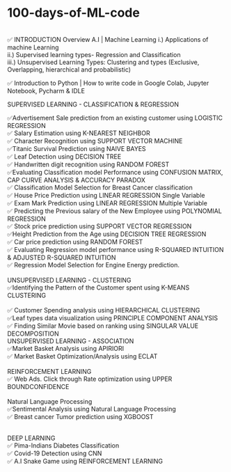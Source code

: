# 100-days-of-ML-code

<br>
✅ INTRODUCTION
Overview A.I | Machine Learning
i.)   Applications of machine Learning
<br>
ii.)  Supervised learning types- Regression and Classification
<br>
iii.) Unsupervised Learning Types: Clustering and types (Exclusive, Overlapping, hierarchical and probabilistic)
<br>

✅ Introduction to Python | How to write code in Google Colab, Jupyter Notebook, Pycharm & IDLE

SUPERVISED LEARNING - CLASSIFICATION & REGRESSION  

✅Advertisement Sale prediction from an existing customer using LOGISTIC REGRESSION 
<br>
✅ Salary Estimation using K-NEAREST NEIGHBOR
<br>
✅ Character Recognition using SUPPORT VECTOR MACHINE
<br>
✅Titanic Survival Prediction using NAIVE BAYES
<br>
✅ Leaf Detection using DECISION TREE
<br>
✅ Handwritten digit recognition using RANDOM FOREST
<br>
✅Evaluating Classification model Performance using CONFUSION MATRIX, CAP CURVE ANALYSIS & ACCURACY PARADOX
<br>
 ✅ Classification Model Selection for Breast Cancer classification
 <br>
✅ House Price Prediction using LINEAR REGRESSION Single Variable
<br>
✅ Exam Mark Prediction using LINEAR REGRESSION Multiple Variable
<br>
✅ Predicting the Previous salary of the New Employee using POLYNOMIAL REGRESSION
<br>
✅ Stock price prediction using SUPPORT VECTOR REGRESSION
<br>
✅Height Prediction from the Age using DECISION TREE REGRESSION
<br>
✅ Car price prediction using RANDOM FOREST
<br>
✅ Evaluating Regression model performance using R-SQUARED INTUITION & ADJUSTED R-SQUARED INTUITION
<br>
✅ Regression Model Selection for Engine Energy prediction.
<br>
<br>
UNSUPERVISED LEARNING - CLUSTERING
<br>
✅Identifying the Pattern of the Customer spent using K-MEANS CLUSTERING <br>
<br>
✅ Customer Spending analysis using HIERARCHICAL CLUSTERING
<br>
✅Leaf types data visualization using PRINCIPLE COMPONENT ANALYSIS
<br>
✅ Finding Similar Movie based on ranking using SINGULAR VALUE DECOMPOSITION
<br>
UNSUPERVISED LEARNING - ASSOCIATION <br>
✅Market Basket Analysis using APIRIORI
<br>
✅ Market Basket Optimization/Analysis using ECLAT <br>
<br>
REINFORCEMENT LEARNING
<br>
✅ Web Ads. Click through Rate optimization using UPPER BOUNDCONFIDENCE
<br>
<br>
Natural Language Processing
<br>
✅Sentimental Analysis using Natural Language Processing
<br>
✅ Breast cancer Tumor prediction using XGBOOST
<br><br>

DEEP LEARNING
<br>
✅ Pima-Indians Diabetes Classification
<br>
✅ Covid-19 Detection using CNN
<br>
✅ A.I Snake Game using REINFORCEMENT LEARNING
<br>

